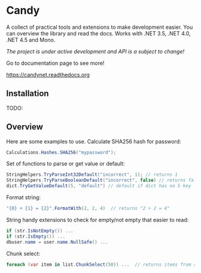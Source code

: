 Candy
=====

A collect of practical tools and extensions to make development easier. You can overview the library and read the docs. Works with .NET 3.5, .NET 4.0, .NET 4.5 and Mono.

*The project is under active development and API is a subject to change!*

Go to documentation page to see more!

https://candynet.readthedocs.org

Installation
------------

TODO:

Overview
--------

Here are some examples to use. Calculate SHA256 hash for password:

```cs
Calculations.Hashes.SHA256("mypassword");
```

Set of functions to parse or get value or default:

```cs
StringHelpers.TryParseInt32Default("incorrect", 1); // returns 1
StringHelpers.TryParseBooleanDefault("incorrect", false) // returns false
dict.TryGetValueDefault(5, "default") // default if dict has no 5 key
```

Format string:

```cs
"{0} + {1} = {2}".FormatWith(2, 2, 4)  // returns "2 + 2 = 4"
```

String handy extensions to check for empty/not empty that easier to read:

```cs
if (str.IsNotEmpty()) ...
if (str.IsEmpty()) ...
dbuser.name = user.name.NullSafe() ...
```

Chunk select:

```cs
foreach (var item in list.ChunkSelect(50)) ...  // returns items from source by 50
```
